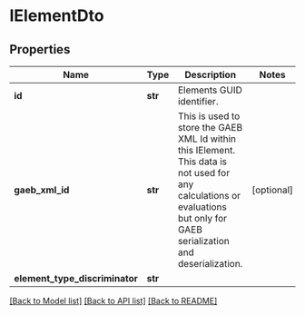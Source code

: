 # IElementDto

## Properties
Name | Type | Description | Notes
------------ | ------------- | ------------- | -------------
**id** | **str** | Elements GUID identifier. | 
**gaeb_xml_id** | **str** | This is used to store the GAEB XML Id within this IElement. This data is not used for any calculations or evaluations but only for GAEB serialization and deserialization. | [optional] 
**element_type_discriminator** | **str** |  | 

[[Back to Model list]](../README.md#documentation-for-models) [[Back to API list]](../README.md#documentation-for-api-endpoints) [[Back to README]](../README.md)


